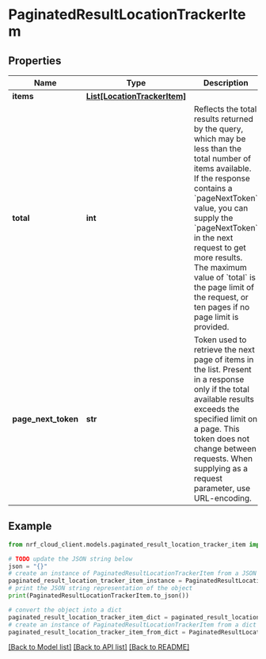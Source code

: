 # PaginatedResultLocationTrackerItem


## Properties

Name | Type | Description | Notes
------------ | ------------- | ------------- | -------------
**items** | [**List[LocationTrackerItem]**](LocationTrackerItem.md) |  | 
**total** | **int** | Reflects the total results returned by the query, which may be less than the total number of items available. If the response contains a &#x60;pageNextToken&#x60; value, you can supply the &#x60;pageNextToken&#x60; in the next request to get more results. The maximum value of &#x60;total&#x60; is the page limit of the request, or ten pages if no page limit is provided. | [optional] 
**page_next_token** | **str** | Token used to retrieve the next page of items in the list. Present in a response only if the total available results exceeds the specified limit on a page. This token does not change between requests. When supplying as a request parameter, use URL-encoding. | [optional] 

## Example

```python
from nrf_cloud_client.models.paginated_result_location_tracker_item import PaginatedResultLocationTrackerItem

# TODO update the JSON string below
json = "{}"
# create an instance of PaginatedResultLocationTrackerItem from a JSON string
paginated_result_location_tracker_item_instance = PaginatedResultLocationTrackerItem.from_json(json)
# print the JSON string representation of the object
print(PaginatedResultLocationTrackerItem.to_json())

# convert the object into a dict
paginated_result_location_tracker_item_dict = paginated_result_location_tracker_item_instance.to_dict()
# create an instance of PaginatedResultLocationTrackerItem from a dict
paginated_result_location_tracker_item_from_dict = PaginatedResultLocationTrackerItem.from_dict(paginated_result_location_tracker_item_dict)
```
[[Back to Model list]](../README.md#documentation-for-models) [[Back to API list]](../README.md#documentation-for-api-endpoints) [[Back to README]](../README.md)


